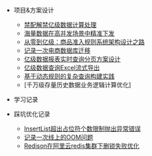 <!-- _sidebar.md -->

* 项目&方案设计
    * [禁配解禁亿级数据计算处理](./content/project/禁配解禁亿级数据计算处理.md)
    * [海量数据在高并发场景中精准下发](./content/project/海量数据在高并发场景中精准下发.md)
    * [从零到亿级：商品准入规则系统架构设计之路](./content/project/从零到亿级：商品准入规则系统架构设计之路.md)
    * [记录一次电商数据库迁移](./content/project/记录一次电商数据库迁移.md)
    * [亿级数据报表实时查询分页方案设计](./content/project/亿级数据报表实时查询分页方案设计.md)
    * [亿级数据查询Excel流式导出](./content/project/亿级数据查询Excel流式导出.md)
    * [基于动态规则的复杂查询构建实践 ](./content/project/基于动态规则的复杂查询构建实践.md)
    * [千万级存量历史数据业务逻辑计算优化]

* 学习记录

* 踩坑优化记录

    - [InsertList超出占位符个数限制抛出异常错误](./content/project/InsertList超出占位符个数限制抛出异常错误.md)
    - [记录一次线上的OOM问题](./content/project/记录一次线上的OOM问题.md)
    - [Redison在阿里云redis集群下删锁失败优化](./content/project/Redison在阿里云redis集群下删锁失败优化.md)

    